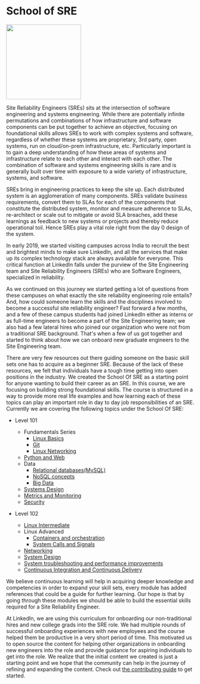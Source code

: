 # School of SRE

<img src="img/sos.png" width=200 >

Site Reliability Engineers (SREs)  sits at the intersection of software engineering and systems engineering. While there are potentially infinite permutations and combinations of how infrastructure and software components can be put together to achieve an objective, focusing on foundational skills allows SREs to work with complex systems and software, regardless of whether these systems are proprietary, 3rd party, open systems, run on cloud/on-prem infrastructure, etc. Particularly important is to gain a deep understanding of how these areas of systems and infrastructure relate to each other and interact with each other. The combination of software and systems engineering skills is rare and is generally built over time with exposure to a wide variety of infrastructure, systems, and software. 

SREs bring in engineering practices to keep the site up. Each distributed system is an agglomeration of many components. SREs validate business requirements, convert them to SLAs for each of the components that constitute the distributed system, monitor and measure adherence to SLAs, re-architect or scale out to mitigate or avoid SLA breaches, add these learnings as feedback to new systems or projects and thereby reduce operational toil. Hence SREs play a vital role right from the day 0 design of the system. 

In early 2019, we started visiting campuses across India to recruit the best and brightest minds to make sure LinkedIn, and all the services that make up its complex technology stack are always available for everyone. This critical function at LinkedIn falls under the purview of the Site Engineering team and Site Reliability Engineers (SREs) who are Software Engineers, specialized in reliability. 

As we continued on this journey we started getting a lot of questions from these campuses on what exactly the site reliability engineering role entails? And, how could someone learn the skills and the disciplines involved to become a successful site reliability engineer? Fast forward a few months, and a few of these campus students had joined LinkedIn either as interns or as full-time engineers to become a part of the Site Engineering team; we also had a few lateral hires who joined our organization who were not from a traditional SRE background. That's when a few of us got together and started to think about how we can onboard new graduate engineers to the Site Engineering team.

There are very few resources out there guiding someone on the basic skill sets one has to acquire as a beginner SRE. Because of the lack of these resources, we felt that individuals have a tough time getting into open positions in the industry. We created the School Of SRE as a starting point for anyone wanting to build their career as an SRE.
In this course, we are focusing on building strong foundational skills. The course is structured in a way to provide more real life examples and how learning each of these topics can play an important role in day to day job responsibilities of an SRE. Currently we are covering the following topics under the School Of SRE:
 
-   Level 101
    -   Fundamentals Series
        -   [Linux Basics](https://linkedin.github.io/school-of-sre/level101/linux_basics/intro/)
        -   [Git](https://linkedin.github.io/school-of-sre/level101/git/git-basics/)
        -   [Linux Networking](https://linkedin.github.io/school-of-sre/level101/linux_networking/intro/)
    -   [Python and Web](https://linkedin.github.io/school-of-sre/level101/python_web/intro/)
    -   Data
        - [Relational databases(MySQL)](https://linkedin.github.io/school-of-sre/level101/databases_sql/intro/)
        -   [NoSQL concepts](https://linkedin.github.io/school-of-sre/level101/databases_nosql/intro/)
        -   [Big Data](https://linkedin.github.io/school-of-sre/level101/big_data/intro/)
    -   [Systems Design](https://linkedin.github.io/school-of-sre/level101/systems_design/intro/)
    -   [Metrics and Monitoring](https://linkedin.github.io/school-of-sre/level101/metrics_and_monitoring/introduction/)
    -   [Security](https://linkedin.github.io/school-of-sre/level101/security/intro/)

-   Level 102
    -   [Linux Intermediate](https://linkedin.github.io/school-of-sre/level102/linux_intermediate/introduction/)
    -   Linux Advanced
        -   [Containers and orchestration](https://linkedin.github.io/school-of-sre/level102/containerization_and_orchestration/intro/)
        -   [System Calls and Signals](https://linkedin.github.io/school-of-sre/level102/system_calls_and_signals/intro/)
    -   [Networking](https://linkedin.github.io/school-of-sre/level102/networking/introduction/)
    -   [System Design](https://linkedin.github.io/school-of-sre/level102/system_design/intro/)
    -   [System troubleshooting and performance improvements](https://linkedin.github.io/school-of-sre/level102/system_troubleshooting_and_performance/introduction/) 
    -   [Continuous Integration and Continuous Delivery](https://linkedin.github.io/school-of-sre/level102/continuous_integration_and_continuous_delivery/introduction/)

We believe continuous learning will help in acquiring deeper knowledge and competencies in order to expand your skill sets, every module has added references that could be a guide for further learning. Our hope is that by going through these modules we should be able to build the essential skills required for a Site Reliability Engineer.

At LinkedIn, we are using this curriculum for onboarding our non-traditional hires and new college grads into the SRE role. We had multiple rounds of successful onboarding experiences with new employees and the course helped them be productive in a very short period of time. This motivated us to open source the content for helping other organizations in onboarding new engineers into the role and provide guidance for aspiring individuals to get into the role. We realize that the initial content we created is just a starting point and we hope that the community can help in the journey of refining and expanding the content. Check out [the contributing guide](./CONTRIBUTING.md) to get started.
